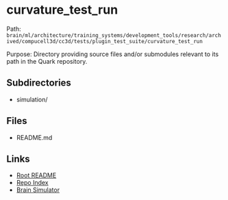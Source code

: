 # curvature_test_run

Path: `brain/ml/architecture/training_systems/development_tools/research/archived/compucell3d/cc3d/tests/plugin_test_suite/curvature_test_run`

Purpose: Directory providing source files and/or submodules relevant to its path in the Quark repository.

## Subdirectories
- simulation/

## Files
- README.md

## Links
- [Root README](../../../../../../../../../../../README.md)
- [Repo Index](../../../../../../../../../../../repo_index.json)
- [Brain Simulator](../../../../../../../../../../../brain/architecture/brain_simulator.py)
